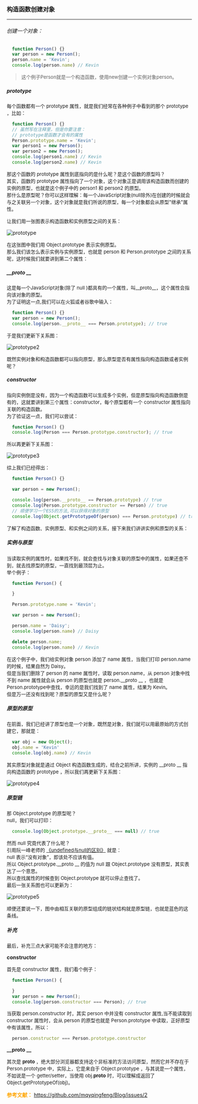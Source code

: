 ### 构造函数创建对象  
  <hr>
  <h6>创建一个对象：</h6>

  ```js
    function Person() {}
    var person = new Person();
    person.name = 'Kevin';
    console.log(person.name) // Kevin
  ```
  > <font size=2>这个例子Person就是一个构造函数，使用new创建一个实例对象person。</font>

  ##### prototype
  <font size=2>每个函数都有一个 prototype 属性，就是我们经常在各种例子中看到的那个 prototype ，比如：</font>

  ```js
    function Person() {}
    // 虽然写在注释里，但是你要注意：
    // prototype是函数才会有的属性
    Person.prototype.name = 'Kevin';
    var person1 = new Person();
    var person2 = new Person();
    console.log(person1.name) // Kevin
    console.log(person2.name) // Kevin
  ```
  <font size=2>那这个函数的 prototype 属性到底指向的是什么呢？是这个函数的原型吗？<br>
  其实，函数的 prototype 属性指向了一个对象，这个对象正是调用该构造函数而创建的实例的原型，也就是这个例子中的 person1 和 person2 的原型。<br>
  那什么是原型呢？你可以这样理解：每一个JavaScript对象(null除外)在创建的时候就会与之关联另一个对象，这个对象就是我们所说的原型，每一个对象都会从原型"继承"属性。</font>
  
  <font size=2>让我们用一张图表示构造函数和实例原型之间的关系：</font>

  ![prototype](../../images/prototype1.png)

  <font size=2>在这张图中我们用 Object.prototype 表示实例原型。<br>
  那么我们该怎么表示实例与实例原型，也就是 person 和 Person.prototype 之间的关系呢，这时候我们就要讲到第二个属性：</font>

  ##### __proto __

  <font size=2>这是每一个JavaScript对象(除了 null )都具有的一个属性，叫__proto__，这个属性会指向该对象的原型。<br>
  为了证明这一点,我们可以在火狐或者谷歌中输入：</font>

  ```js
    function Person() {}
    var person = new Person();
    console.log(person.__proto__ === Person.prototype); // true
  ```

  <font size=2>于是我们更新下关系图：</font>

  ![prototype2](../../images/prototype2.png)

  <font size=2>既然实例对象和构造函数都可以指向原型，那么原型是否有属性指向构造函数或者实例呢？</font>

  ##### constructor

  <font size=2>指向实例倒是没有，因为一个构造函数可以生成多个实例，但是原型指向构造函数倒是有的，这就要讲到第三个属性：constructor，每个原型都有一个 constructor 属性指向关联的构造函数。<br>
  为了验证这一点，我们可以尝试：</font>

  ```js
    function Person() {}
    console.log(Person === Person.prototype.constructor); // true
  ```

  <font size=2>所以再更新下关系图：</font>

  ![prototype3](../../images/prototype3.png)

  <font size=2>综上我们已经得出：</font>

  ```js
    function Person() {}

    var person = new Person();

    console.log(person.__proto__ == Person.prototype) // true
    console.log(Person.prototype.constructor == Person) // true
    // 顺便学习一个ES5的方法,可以获得对象的原型
    console.log(Object.getPrototypeOf(person) === Person.prototype) // true
  ```

  <font size=2>了解了构造函数、实例原型、和实例之间的关系，接下来我们讲讲实例和原型的关系：</font>

  ##### 实例与原型

  <font size=2>当读取实例的属性时，如果找不到，就会查找与对象关联的原型中的属性，如果还查不到，就去找原型的原型，一直找到最顶层为止。<br>
  举个例子：</font>

  ```js
    function Person() {

    }

    Person.prototype.name = 'Kevin';

    var person = new Person();

    person.name = 'Daisy';
    console.log(person.name) // Daisy

    delete person.name;
    console.log(person.name) // Kevin
  ```

  <font size=2>在这个例子中，我们给实例对象 person 添加了 name 属性，当我们打印 person.name 的时候，结果自然为 Daisy。<br>
  但是当我们删除了 person 的 name 属性时，读取 person.name，从 person 对象中找不到 name 属性就会从 person 的原型也就是 person.__proto __ ，也就是 Person.prototype中查找，幸运的是我们找到了 name 属性，结果为 Kevin。<br>
  但是万一还没有找到呢？原型的原型又是什么呢？</font>

  ##### 原型的原型

  <font size=2>在前面，我们已经讲了原型也是一个对象，既然是对象，我们就可以用最原始的方式创建它，那就是：</font>


  ```js
    var obj = new Object();
    obj.name = 'Kevin'
    console.log(obj.name) // Kevin
  ```

  <font size=2>其实原型对象就是通过 Object 构造函数生成的，结合之前所讲，实例的 __proto __ 指向构造函数的 prototype ，所以我们再更新下关系图：</font>

  ![prototype4](../../images/prototype4.png)

  ##### 原型链

  <font size=2>那 Object.prototype 的原型呢？<br>
  null，我们可以打印：</font>

  ```js
    console.log(Object.prototype.__proto__ === null) // true
  ```

  <font size=2>然而 null 究竟代表了什么呢？<br>
  引用阮一峰老师的 [《undefined与null的区别》](http://www.ruanyifeng.com/blog/2014/03/undefined-vs-null.html) 就是：<br>
  null 表示“没有对象”，即该处不应该有值。<br>
  所以 Object.prototype.__proto __ 的值为 null 跟 Object.prototype 没有原型，其实表达了一个意思。<br>
  所以查找属性的时候查到 Object.prototype 就可以停止查找了。<br>
  最后一张关系图也可以更新为：</font>


  ![prototype5](../../images/prototype5.png)

  <font size=2>顺便还要说一下，图中由相互关联的原型组成的链状结构就是原型链，也就是蓝色的这条线。</font>

  ##### 补充

  <font size=2>最后，补充三点大家可能不会注意的地方：</font>

  **constructor**

  <font size=2>首先是 constructor 属性，我们看个例子：</font>

  ```js
    function Person() {

    }
    var person = new Person();
    console.log(person.constructor === Person); // true
  ```

  <font size=2>当获取 person.constructor 时，其实 person 中并没有 constructor 属性,当不能读取到constructor 属性时，会从 person 的原型也就是 Person.prototype 中读取，正好原型中有该属性，所以：</font>

  ```js
    person.constructor === Person.prototype.constructor
  ```

  **__proto __**

  <font size=2>其次是 __proto__ ，绝大部分浏览器都支持这个非标准的方法访问原型，然而它并不存在于 Person.prototype 中，实际上，它是来自于 Object.prototype ，与其说是一个属性，不如说是一个 getter/setter，当使用 obj.__proto__ 时，可以理解成返回了 Object.getPrototypeOf(obj)。</font>

  <strong><font color='orange'>参考文献：</font></strong>
  https://github.com/mqyqingfeng/Blog/issues/2